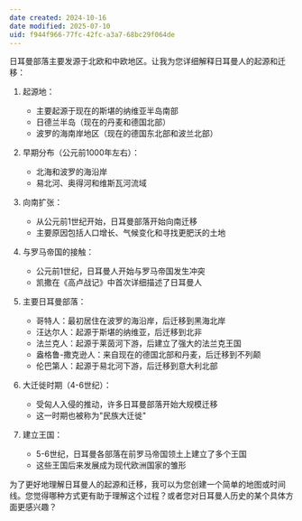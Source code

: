 ```yaml
---
date created: 2024-10-16
date modified: 2025-07-10
uid: f944f966-77fc-42fc-a3a7-68bc29f064de
---
```


日耳曼部落主要发源于北欧和中欧地区。让我为您详细解释日耳曼人的起源和迁移：

1. 起源地：
   - 主要起源于现在的斯堪的纳维亚半岛南部
   - 日德兰半岛（现在的丹麦和德国北部）
   - 波罗的海南岸地区（现在的德国东北部和波兰北部）

2. 早期分布（公元前1000年左右）：
   - 北海和波罗的海沿岸
   - 易北河、奥得河和维斯瓦河流域

3. 向南扩张：
   - 从公元前1世纪开始，日耳曼部落开始向南迁移
   - 主要原因包括人口增长、气候变化和寻找更肥沃的土地

4. 与罗马帝国的接触：
   - 公元前1世纪，日耳曼人开始与罗马帝国发生冲突
   - 凯撒在《高卢战记》中首次详细描述了日耳曼人

5. 主要日耳曼部落：
   - 哥特人：最初居住在波罗的海沿岸，后迁移到黑海北岸
   - 汪达尔人：起源于斯堪的纳维亚，后迁移到北非
   - 法兰克人：起源于莱茵河下游，后建立了强大的法兰克王国
   - 盎格鲁-撒克逊人：来自现在的德国北部和丹麦，后迁移到不列颠
   - 伦巴第人：起源于易北河下游，后迁移到意大利北部

6. 大迁徙时期（4-6世纪）：
   - 受匈人入侵的推动，许多日耳曼部落开始大规模迁移
   - 这一时期也被称为"民族大迁徙"

7. 建立王国：
   - 5-6世纪，日耳曼各部落在前罗马帝国领土上建立了多个王国
   - 这些王国后来发展成为现代欧洲国家的雏形

为了更好地理解日耳曼人的起源和迁移，我可以为您创建一个简单的地图或时间线。您觉得哪种方式更有助于理解这个过程？或者您对日耳曼人历史的某个具体方面更感兴趣？
